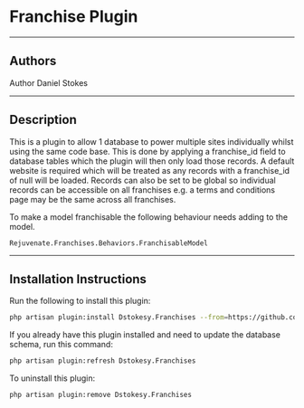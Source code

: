 # Franchise Plugin

---
## Authors
Author Daniel Stokes

---
## Description
This is a plugin to allow 1 database to power multiple sites individually whilst using the same code base.
This is done by applying a franchise_id field to database tables which the plugin will then only load those records.
A default website is required which will be treated as any records with a franchise_id of null will be loaded.
Records can also be set to be global so individual records can be accessible on all franchises e.g. a terms and conditions page may be the same across all franchises.

To make a model franchisable the following behaviour needs adding to the model.
```
Rejuvenate.Franchises.Behaviors.FranchisableModel
```
---
## Installation Instructions

Run the following to install this plugin:

```bash
php artisan plugin:install Dstokesy.Franchises --from=https://github.com/dstokesy/Franchise-Plugin
```

If you already have this plugin installed and need to update the database schema, run this command:

```bash
php artisan plugin:refresh Dstokesy.Franchises
```

To uninstall this plugin:

```bash
php artisan plugin:remove Dstokesy.Franchises
```

